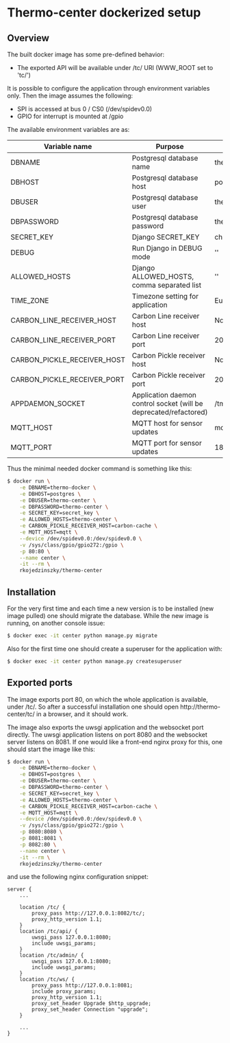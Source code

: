 # Thermo-center dockerized setup

## Overview

The built docker image has some pre-defined behavior:
* The exported API will be available under /tc/ URI (WWW_ROOT set to 'tc/')

It is possible to configure the application through environment variables only. Then the image assumes the following:
* SPI is accessed at bus 0 / CS0 (/dev/spidev0.0)
* GPIO for interrupt is mounted at /gpio

The available environment variables are as:

| Variable name | Purpose | default value |
|---------------|---------|---------------|
| DBNAME | Postgresql database name | thermo-center |
| DBHOST | Postgresql database host | postgres |
| DBUSER | Postgresql database user | thermo-center |
| DBPASSWORD | Postgresql database password | thermo-center |
| SECRET_KEY | Django SECRET_KEY | change-this |
| DEBUG | Run Django in DEBUG mode | '' |
| ALLOWED_HOSTS | Django ALLOWED_HOSTS, comma separated list | '' |
| TIME_ZONE | Timezone setting for application | Europe/Budapest |
| CARBON_LINE_RECEIVER_HOST | Carbon Line receiver host | None |
| CARBON_LINE_RECEIVER_PORT | Carbon Line receiver port | 2003 |
| CARBON_PICKLE_RECEIVER_HOST | Carbon Pickle receiver host | None |
| CARBON_PICKLE_RECEIVER_PORT | Carbon Pickle receiver port | 2004 |
| APPDAEMON_SOCKET | Application daemon control socket (will be deprecated/refactored) | /tmp/appdaemon.sock |
| MQTT_HOST | MQTT host for sensor updates | mqtt |
| MQTT_PORT | MQTT port for sensor updates | 1883 |

Thus the minimal needed docker command is something like this:
```bash
$ docker run \
	-e DBNAME=thermo-docker \
	-e DBHOST=postgres \
	-e DBUSER=thermo-center \
	-e DBPASSWORD=thermo-center \
	-e SECRET_KEY=secret_key \
	-e ALLOWED_HOSTS=thermo-center \
	-e CARBON_PICKLE_RECEIVER_HOST=carbon-cache \
	-e MQTT_HOST=mqtt \
	--device /dev/spidev0.0:/dev/spidev0.0 \
	-v /sys/class/gpio/gpio272:/gpio \
	-p 80:80 \
	--name center \
	-it --rm \
	rkojedzinszky/thermo-center
```

## Installation
For the very first time and each time a new version is to be installed (new image pulled) one should migrate the database. While the new image is running, on another console issue:
```bash
$ docker exec -it center python manage.py migrate
```

Also for the first time one should create a superuser for the application with:
```bash
$ docker exec -it center python manage.py createsuperuser
```

## Exported ports

The image exports port 80, on which the whole application is available, under /tc/. So after a successful installation one should open http://thermo-center/tc/ in a browser, and it should work.

The image also exports the uwsgi application and the websocket port directly. The uwsgi application listens on port 8080 and the websocket server listens on 8081. If one would like a front-end nginx proxy for this,
one should start the image like this:
```bash
$ docker run \
	-e DBNAME=thermo-docker \
	-e DBHOST=postgres \
	-e DBUSER=thermo-center \
	-e DBPASSWORD=thermo-center \
	-e SECRET_KEY=secret_key \
	-e ALLOWED_HOSTS=thermo-center \
	-e CARBON_PICKLE_RECEIVER_HOST=carbon-cache \
	-e MQTT_HOST=mqtt \
	--device /dev/spidev0.0:/dev/spidev0.0 \
	-v /sys/class/gpio/gpio272:/gpio \
	-p 8080:8080 \
	-p 8081:8081 \
	-p 8082:80 \
	--name center \
	-it --rm \
	rkojedzinszky/thermo-center
```
and use the following nginx configuration snippet:
```
server {
	...

	location /tc/ {
		proxy_pass http://127.0.0.1:8082/tc/;
		proxy_http_version 1.1;
	}
	location /tc/api/ {
		uwsgi_pass 127.0.0.1:8080;
		include uwsgi_params;
	}
	location /tc/admin/ {
		uwsgi_pass 127.0.0.1:8080;
		include uwsgi_params;
	}
	location /tc/ws/ {
		proxy_pass http://127.0.0.1:8081;
		include proxy_params;
		proxy_http_version 1.1;
		proxy_set_header Upgrade $http_upgrade;
		proxy_set_header Connection "upgrade";
	}

	...
}
```
